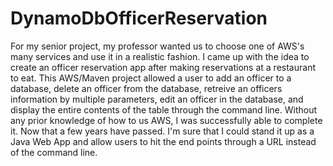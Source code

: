 # DynamoDbOfficerReservation


For my senior project, my professor wanted us to choose one of AWS's many services and use it in a realistic fashion. I came up with the idea to create an officer reservation app after making reservations at a restaurant to eat. This AWS/Maven project allowed a user to add an officer to a database, delete an officer from the database, retreive an officers information by multiple parameters, edit an officer in the database, and display the entire contents of the table through the command line. Without any prior knowledge of how to us AWS, I was successfully able to complete it. Now that a few years have passed. I'm sure that I could stand it up as a Java Web App and allow users to hit the end points through a URL instead of the command line.
